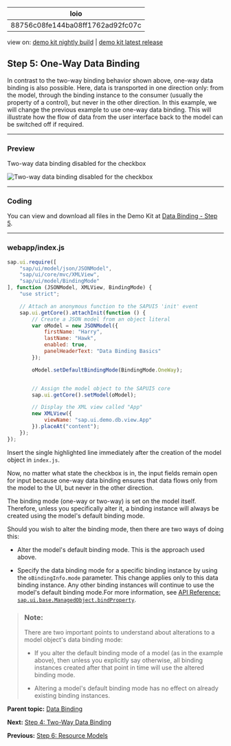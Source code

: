 <!-- loio88756c08fe144ba08ff1762ad92fc07c -->

| loio |
| -----|
| 88756c08fe144ba08ff1762ad92fc07c |

<div id="loio">

view on: [demo kit nightly build](https://openui5nightly.hana.ondemand.com/#/topic/88756c08fe144ba08ff1762ad92fc07c) | [demo kit latest release](https://openui5.hana.ondemand.com/#/topic/88756c08fe144ba08ff1762ad92fc07c)</div>

## Step 5: One-Way Data Binding

In contrast to the two-way binding behavior shown above, one-way data binding is also possible. Here, data is transported in one direction only: from the model, through the binding instance to the consumer \(usually the property of a control\), but never in the other direction. In this example, we will change the previous example to use one-way data binding. This will illustrate how the flow of data from the user interface back to the model can be switched off if required.

***

### Preview

   
  
<a name="loio88756c08fe144ba08ff1762ad92fc07c__fig_r1j_pst_mr"/>Two-way data binding disabled for the checkbox

 ![](loio61d68f167778425bbdd2abd7d550ae65_HiRes.png "Two-way data binding disabled for the checkbox") 

***

### Coding

You can view and download all files in the Demo Kit at [Data Binding - Step 5](https://openui5.hana.ondemand.com/explored.html#/sample/sap.ui.core.tutorial.databinding.05/preview).

***

### webapp/index.js

``` js
sap.ui.require([
	"sap/ui/model/json/JSONModel",
	"sap/ui/core/mvc/XMLView",
	"sap/ui/model/BindingMode"
], function (JSONModel, XMLView, BindingMode) {
	"use strict";

	// Attach an anonymous function to the SAPUI5 'init' event
	sap.ui.getCore().attachInit(function () {
		// Create a JSON model from an object literal
		var oModel = new JSONModel({
			firstName: "Harry",
			lastName: "Hawk",
			enabled: true,
			panelHeaderText: "Data Binding Basics"
		});

		oModel.setDefaultBindingMode(BindingMode.OneWay);


		// Assign the model object to the SAPUI5 core
		sap.ui.getCore().setModel(oModel);

		// Display the XML view called "App"
		new XMLView({
			viewName: "sap.ui.demo.db.view.App"
		}).placeAt("content");
	});
});

```

Insert the single highlighted line immediately after the creation of the model object in `index.js`.

Now, no matter what state the checkbox is in, the input fields remain open for input because one-way data binding ensures that data flows only from the model to the UI, but never in the other direction.

The binding mode \(one-way or two-way\) is set on the model itself. Therefore, unless you specifically alter it, a binding instance will always be created using the model's default binding mode.

Should you wish to alter the binding mode, then there are two ways of doing this:

-   Alter the model's default binding mode. This is the approach used above.

-   Specify the data binding mode for a specific binding instance by using the `oBindingInfo.mode` parameter. This change applies only to this data binding instance. Any other binding instances will continue to use the model's default binding mode.For more information, see [API Reference: `sap.ui.base.ManagedObject.bindProperty`](https://openui5.hana.ondemand.com/#/api/sap.ui.base.ManagedObject/methods/bindProperty). 


> ### Note:  
> There are two important points to understand about alterations to a model object's data binding mode:
> 
> -   If you alter the default binding mode of a model \(as in the example above\), then unless you explicitly say otherwise, all binding instances created after that point in time will use the altered binding mode.
> 
> -   Altering a model's default binding mode has no effect on already existing binding instances.

**Parent topic:** [Data Binding](Data_Binding_e531093.md "In this tutorial, we will explain the concepts of data binding in OpenUI5.")

**Next:** [Step 4: Two-Way Data Binding](Step_4_Two_Way_Data_Binding_c72b922.md "In the examples used so far, we have used a read-only field to display the value of a model property. We will now change the user interface so that the first and last name fields are displayed using sap.m.Input fields and an additional check box control is used to enable or disable both input fields. This arrangement illustrates a feature known as &quot;two-way data binding&quot;. Now that the view contains more controls, we will also move the view definition into an XML file.")

**Previous:** [Step 6: Resource Models](Step_6_Resource_Models_9790d9a.md "Business applications also require language-specific (translatable) texts used as labels and descriptions on the user interface.")


